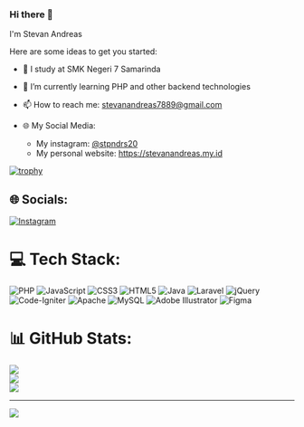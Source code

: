 ### Hi there 👋

I'm Stevan Andreas

Here are some ideas to get you started:
- 🏫 I study at SMK Negeri 7 Samarinda
- 🌱 I’m currently learning PHP and other backend technologies
- 📫 How to reach me: stevanandreas7889@gmail.com
- 🌐 My Social Media: 
        
     - My instagram: <a href="https://instagram.com/stpndrs20">@stpndrs20</a>
     - My personal website: <a href="https://stevanandreas.my.id">https://stevanandreas.my.id</a>

[![trophy](https://github-profile-trophy.vercel.app/?username=stpndrs)](https://github.com/ryo-ma/github-profile-trophy)

## 🌐 Socials:
[![Instagram](https://img.shields.io/badge/Instagram-%23E4405F.svg?logo=Instagram&logoColor=white)](https://instagram.com/stpndrs20) 

# 💻 Tech Stack:
![PHP](https://img.shields.io/badge/php-%23777BB4.svg?style=for-the-badge&logo=php&logoColor=white) ![JavaScript](https://img.shields.io/badge/javascript-%23323330.svg?style=for-the-badge&logo=javascript&logoColor=%23F7DF1E) ![CSS3](https://img.shields.io/badge/css3-%231572B6.svg?style=for-the-badge&logo=css3&logoColor=white) ![HTML5](https://img.shields.io/badge/html5-%23E34F26.svg?style=for-the-badge&logo=html5&logoColor=white) ![Java](https://img.shields.io/badge/java-%23ED8B00.svg?style=for-the-badge&logo=java&logoColor=white) ![Laravel](https://img.shields.io/badge/laravel-%23FF2D20.svg?style=for-the-badge&logo=laravel&logoColor=white) ![jQuery](https://img.shields.io/badge/jquery-%230769AD.svg?style=for-the-badge&logo=jquery&logoColor=white) ![Code-Igniter](https://img.shields.io/badge/CodeIgniter-%23EF4223.svg?style=for-the-badge&logo=codeIgniter&logoColor=white) ![Apache](https://img.shields.io/badge/apache-%23D42029.svg?style=for-the-badge&logo=apache&logoColor=white) ![MySQL](https://img.shields.io/badge/mysql-%2300f.svg?style=for-the-badge&logo=mysql&logoColor=white) ![Adobe Illustrator](https://img.shields.io/badge/adobeillustrator-%23FF9A00.svg?style=for-the-badge&logo=adobeillustrator&logoColor=white) 	![Figma](https://img.shields.io/badge/figma-%23F24E1E.svg?style=for-the-badge&logo=figma&logoColor=white)
# 📊 GitHub Stats:
![](https://github-readme-stats.vercel.app/api?username=stpndrs&theme=dark&hide_border=false&include_all_commits=false&count_private=false)<br/>
![](https://github-readme-streak-stats.herokuapp.com/?user=stpndrs&theme=dark&hide_border=false)<br/>
![](https://github-readme-stats.vercel.app/api/top-langs/?username=stpndrs&theme=dark&hide_border=false&include_all_commits=false&count_private=false&layout=compact)

---
[![](https://visitcount.itsvg.in/api?id=stpndrs&icon=0&color=0)](https://visitcount.itsvg.in)

<!-- Proudly created with GPRM ( https://gprm.itsvg.in ) -->
